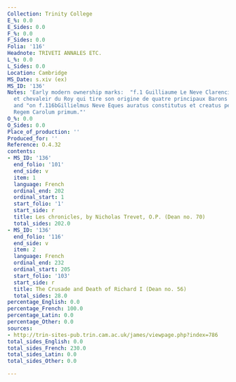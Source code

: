 ```yaml
---
Collection: Trinity College
E_%: 0.0
E_Sides: 0.0
F_%: 0.0
F_Sides: 0.0
Folia: '116'
Headnote: TRIVETI ANNALES ETC.
L_%: 0.0
L_Sides: 0.0
Location: Cambridge
MS_Date: s.xiv (ex)
MS_ID: '136'
Notes: 'Early modern ownership marks:  "f.1 Guilliaume Le Neve Clarencieux Roy d''Armes
  et chevaleir du Roy qui tire son origine de quatre principaux Barons de Flandres"
  and "on f.116bGillielmus Neve Eques auratus constitutus et creatus per honoratiss.
  Regem Carolum primum."'
O_%: 0.0
O_Sides: 0.0
Place_of_production: ''
Produced_for: ''
Reference: O.4.32
contents:
- MS_ID: '136'
  end_folio: '101'
  end_side: v
  item: 1
  language: French
  ordinal_end: 202
  ordinal_start: 1
  start_folio: '1'
  start_side: r
  title: Les chronicles, by Nicholas Trevet, O.P. (Dean no. 70)
  total_sides: 202.0
- MS_ID: '136'
  end_folio: '116'
  end_side: v
  item: 2
  language: French
  ordinal_end: 232
  ordinal_start: 205
  start_folio: '103'
  start_side: r
  title: The Crusade and Death of Richard I (Dean no. 56)
  total_sides: 28.0
percentage_English: 0.0
percentage_French: 100.0
percentage_Latin: 0.0
percentage_Other: 0.0
sources:
- http://trin-sites-pub.trin.cam.ac.uk/james/viewpage.php?index=786
total_sides_English: 0.0
total_sides_French: 230.0
total_sides_Latin: 0.0
total_sides_Other: 0.0

---
```

